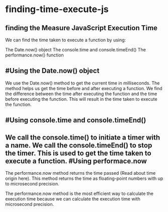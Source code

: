 # finding-time-execute-js
finding the Measure JavaScript Execution Time
------------------------------------------------
We can find the time taken to execute a function by using:

The Date.now() object
The console.time and console.timeEnd()
The performance.now() function

#Using the Date.now() object
----------------------------

We use the Date.now() method to get the current time in milliseconds. The method helps us get the time before and after executing a function. We find the difference between the time after executing the function and the time before executing the function. This will result in the time taken to execute the function.

#Using console.time and console.timeEnd()
-----------------------
We call the console.time() to initiate a timer with a name. We call the console.timeEnd() to stop the timer. This is used to get the time taken to execute a function.
#Using performace.now
-----------------------
The performance.now method returns the time passed (Read about time origin here). This method returns the time as floating-point numbers with up to microsecond precision.

The performance.now method is the most efficient way to calculate the execution time because we can calculate the execution time with microsecond precision.
